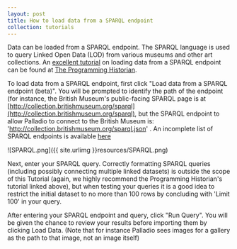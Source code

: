```yaml
---
layout: post
title: How to load data from a SPARQL endpoint
collection: tutorials
---
```


Data can be loaded from a SPARQL endpoint.  The SPARQL language is used to query Linked Open Data (LOD) from various museums and other art collections.  An [excellent tutorial](http://programminghistorian.org/lessons/graph-databases-and-SPARQL) on loading data from a SPARQL endpoint can be found at [The Programming Historian](http://programminghistorian.org/).

To load data from a SPARQL endpoint, first click "Load data from a SPARQL endpoint (beta)".  You will be prompted to identify the path of the endpoint (for instance, the British Museum's public-facing SPARQL page is at [http://collection.britishmuseum.org/sparql](http://collection.britishmuseum.org/sparql), but the SPARQL endpoint to allow Palladio to connect to the British Museum is: 'http://collection.britishmuseum.org/sparql.json' .
An incomplete list of SPARQL endpoints is available [here](http://www.w3.org/wiki/SparqlEndpoints)

![SPARQL.png]({{ site.urlimg }}resources/SPARQL.png)

Next, enter your SPARQL query.  Correctly formatting SPARQL queries (including possibly connecting multiple linked datasets) is outside the scope of this Tutorial (again, we highly recommend the Programming Historian's tutorial linked above), but when testing your queries it is a good idea to restrict the initial dataset to no more than 100 rows by concluding with 'Limit 100' in your query.


After entering your SPARQL endpoint and query, click "Run Query".  You will be given the chance to review your results before importing them by clicking Load Data.  (Note that for instance Palladio sees images for a gallery as the path to that image, not an image itself)


